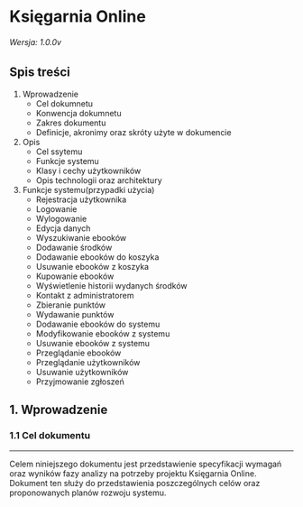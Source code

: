 # Księgarnia Online
###### Wersja: 1.0.0v


## Spis treści

1. Wprowadzenie
   * Cel dokumnetu
   * Konwencja dokumnetu 
   * Zakres dokumentu
   * Definicje, akronimy oraz skróty użyte w dokumencie 
2. Opis
   * Cel ssytemu
   * Funkcje systemu
   * Klasy i cechy użytkowników
   * Opis technologii oraz architektury
3. Funkcje systemu(przypadki użycia)
   * Rejestracja użytkownika 
   * Logowanie
   * Wylogowanie
   * Edycja danych
   * Wyszukiwanie ebooków
   * Dodawanie środków
   * Dodawanie ebooków do koszyka
   * Usuwanie ebooków z koszyka
   * Kupowanie ebooków
   * Wyświetlenie historii wydanych środków
   * Kontakt z administratorem 
   * Zbieranie punktów
   * Wydawanie punktów
   * Dodawanie ebooków do systemu
   * Modyfikowanie ebooków z systemu
   * Usuwanie ebooków z systemu
   * Przeglądanie ebooków
   * Przeglądanie użytkowników
   * Usuwanie użytkowników
   * Przyjmowanie zgłoszeń 



## 1. Wprowadzenie 

### 1.1 Cel dokumentu
----------------------

  Celem niniejszego dokumentu jest przedstawienie specyfikacji wymagań oraz wyników fazy analizy na potrzeby projektu Księgarnia Online. Dokument ten służy do przedstawienia poszczególnych celów oraz proponowanych planów rozwoju systemu.


